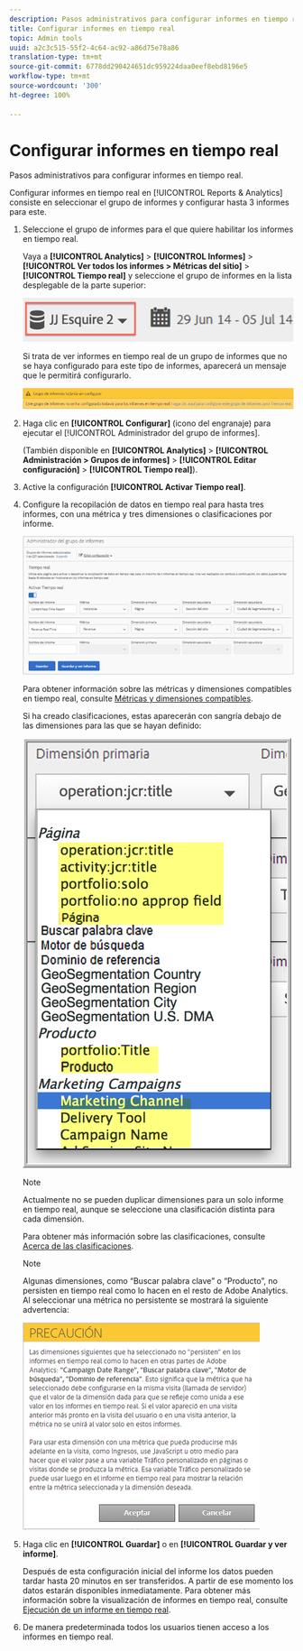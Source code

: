 ```yaml
---
description: Pasos administrativos para configurar informes en tiempo real.
title: Configurar informes en tiempo real
topic: Admin tools
uuid: a2c3c515-55f2-4c64-ac92-a86d75e78a86
translation-type: tm+mt
source-git-commit: 6778dd290424651dc959224daa0eef8ebd8196e5
workflow-type: tm+mt
source-wordcount: '300'
ht-degree: 100%

---
```



# Configurar informes en tiempo real

Pasos administrativos para configurar informes en tiempo real.

Configurar informes en tiempo real en [!UICONTROL Reports &amp; Analytics] consiste en seleccionar el grupo de informes y configurar hasta 3 informes para este.

1. Seleccione el grupo de informes para el que quiere habilitar los informes en tiempo real.

   Vaya a **[!UICONTROL Analytics]** > **[!UICONTROL Informes]** > **[!UICONTROL Ver todos los informes > Métricas del sitio]** > **[!UICONTROL Tiempo real]** y seleccione el grupo de informes en la lista desplegable de la parte superior:

   ![](assets/report_suite_selector.png)

   Si trata de ver informes en tiempo real de un grupo de informes que no se haya configurado para este tipo de informes, aparecerá un mensaje que le permitirá configurarlo.

   ![](assets/rep_suite_not_set_up.png)

1. Haga clic en **[!UICONTROL Configurar]** (icono del engranaje) para ejecutar el [!UICONTROL Administrador del grupo de informes].

   (También disponible en **[!UICONTROL Analytics]** > **[!UICONTROL Administración > Grupos de informes]** > **[!UICONTROL Editar configuración]** > **[!UICONTROL Tiempo real]**).

1. Active la configuración **[!UICONTROL Activar Tiempo real]**.
1. Configure la recopilación de datos en tiempo real para hasta tres informes, con una métrica y tres dimensiones o clasificaciones por informe.

   ![](assets/real_time_admin.png)

   Para obtener información sobre las métricas y dimensiones compatibles en tiempo real, consulte [Métricas y dimensiones compatibles](/help/components/c-real-time-reporting/realtime-metrics.md).

   Si ha creado clasificaciones, estas aparecerán con sangría debajo de las dimensiones para las que se hayan definido:

   ![](assets/classifications.png)

   >[!NOTE]
   >
   >Actualmente no se pueden duplicar dimensiones para un solo informe en tiempo real, aunque se seleccione una clasificación distinta para cada dimensión.

   Para obtener más información sobre las clasificaciones, consulte [Acerca de las clasificaciones](/help/components/classifications/c-classifications.md).

   >[!NOTE]
   >
   >Algunas dimensiones, como “Buscar palabra clave” o “Producto”, no persisten en tiempo real como lo hacen en el resto de Adobe Analytics. Al seleccionar una métrica no persistente se mostrará la siguiente advertencia:

   ![](assets/warning_dimensions.png)

1. Haga clic en **[!UICONTROL Guardar]** o en **[!UICONTROL Guardar y ver informe]**.

   Después de esta configuración inicial del informe los datos pueden tardar hasta 20 minutos en ser transferidos. A partir de ese momento los datos estarán disponibles inmediatamente. Para obtener más información sobre la visualización de informes en tiempo real, consulte [Ejecución de un informe en tiempo real](https://docs.adobe.com/content/help/es-ES/analytics/analyze/reports-analytics/t-running-report-types.html).

1. De manera predeterminada todos los usuarios tienen acceso a los informes en tiempo real.

